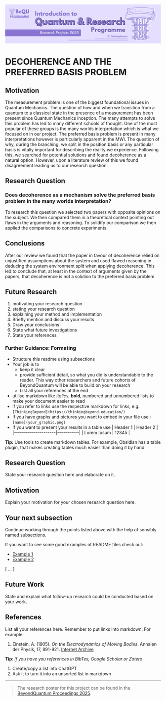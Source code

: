 ![BeyondQuantum Banner for Research Projects](../BeyondQuantum_Banner_Research_Projects_2025.png)

# DECOHERENCE AND THE PREFERRED BASIS PROBLEM

## Motivation
The measurement problem is one of the biggest foundational issues in Quantum Mechanics. The question of how and when we transition from a quantum to a classical state in the presence
of a measurement has been present since Quantum Mechanics inception. The many attempts to solve this problem has led to many different schools of thought. One of the most popular of these
groups is the many worlds interpretation which is what we focused on in our project.
The preferred basis problem is present in many interpretations however is particularly apparent in the MWI. The question of why, during the branching, we split in the position basis or any particular
basis is vitally important for describing the reality we experience. Following this, we searched for potential solutions and found decoherence as a natural option. However, upon a literature review of this
we found disagreement leading us to our research question.

## Research Question
### Does decoherence as a mechanism solve the preferred basis problem in the many worlds interpretation?
To research this question we selected two papers with opposite opinions on the subject. We then compared them in a theoretical context pointing out flaws in the arguments and reasoning. To solidify our
comparison we then applied the comparisons to concrete experiments.

## Conclusions
After our review we found that the paper in favour of decoherence relied on unjustified assumptions about the system and used flawed reasoning in deducing the system environment split when applying
decoherence. This led to conclude that, at least in the context of arguments given by the papers, that decoherence is not a solution to the preferred basis problem.

## Future Research


1. motivating your research question
2. stating your research question
3. explaining your method and implementation
4. Briefly mention and discuss your results
5. Draw your conclusions
6. State what future investigations 
7. State your references 

### Further Guidance: Formating
- Structure this readme using subsections
- Your job is to 
    - keep it clear
    - provide sufficient detail, so what you did is understandable to the reader. This way other researchers and future cohorts of BeyondQuantum will be able to build on your research
    - List all your references at the end
- utilise markdown like *italics*, **bold**, numbered and unnumbered lists to make your document easier to read
- if you refer to links use the respective markdown for links, e.g. `[ThinkingBeyond](https://thinkingbeyond.education/)`
- If you have graphs and pictures you want to embed in your file use `![name](your_graphic.png)`
- If you want to present your results in a table use
    | Header 1            | Header 2  |
    |---------------------|-----------|
    | Lorem Ipsum         | 12345     |

**Tip:** Use tools to create markdown tables. For example, Obsidian has a table plugin, that makes creating tables much easier than doing it by hand.

## Research Question

State your research question here and elaborate on it.

## Motivation

Explain your motivation for your chosen research question here.

## Your next subsection

Continue working through the points listed above with the help of sensibly named subsections. 

If you want to see some good examples of README files check out:
- [Example 1](https://github.com/ThinkingBeyond/BeyondAI-2024/blob/main/warenya-loulia/README.md)
- [Example 2](https://github.com/ThinkingBeyond/BeyondAI-2024/blob/main/shaana-karuna/README.md)

[ ... ]

## Future Work

State and explain what follow-up research could be conducted based on your work.

## References

List all your references here. Remember to put links into markdown. For example:

1.  Einstein, A. (1905). *On the Electrodynamics of Moving Bodies*. Annalen der Physik, 17, 891-921. [Internet Archive](https://archive.org/details/einstein-1905-relativity)

**Tip**: *If you have you references in BibTex, Google Scholar or Zotero*
1. Create/copy a list into ChatGPT
2. Ask it to turn it into an unsorted list in markdown

---

> The research poster for this project can be found in the [BeyondQuantum Proceedings 2025](https://thinkingbeyond.education/beyondquantum_proceedings_2025/).

